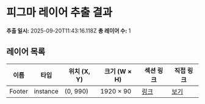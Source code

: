 # 피그마 레이어 추출 결과

**추출 일시:** 2025-09-20T11:43:16.118Z
**총 레이어 수:** 1

## 레이어 목록

| 이름 | 타입 | 위치 (X, Y) | 크기 (W × H) | 섹션 링크 | 직접 링크 |
|------|------|-------------|--------------|-----------|----------|
| Footer | instance | (0, 990) | 1920 × 90 | [링크](https://www.figma.com/design/abc123def456?node-id=2%3A4652) | [보기](https://www.figma.com/design/abc123def456?node-id=2%3A4652&mode=design) |
